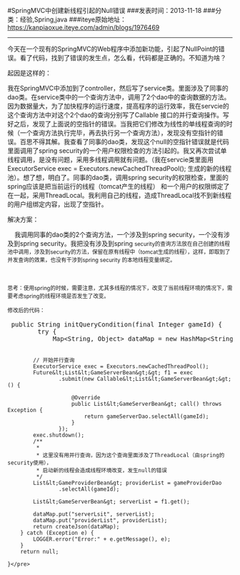 #SpringMVC中创建新线程引起的Null错误
###发表时间：2013-11-18
###分类：经验,Spring,java
###iteye原始地址：<a href="https://kanpiaoxue.iteye.com/admin/blogs/1976469" target="_blank">https://kanpiaoxue.iteye.com/admin/blogs/1976469</a>

---

<div class="iteye-blog-content-contain"> 
 <p style="font-size: 14px;">今天在一个现有的SpringMVC的Web程序中添加新功能，引起了NullPoint的错误。看了代码，找到了错误的发生点，怎么看，代码都是正确的。不知道为啥？</p> 
 <p style="font-size: 14px;">起因是这样的：</p> 
 <p style="font-size: 14px;">我在SpringMVC中添加到了controller，然后写了service类。里面涉及了同事的dao类。在service类中的一个查询方法中，调用了2个dao中的查询数据的方法。因为数据量大，为了加快程序的运行速度，提高程序的运行效率，我在servcie的这个查询方法中对这个2个dao的查询分别写了Callable 接口的并行查询操作。写好之后，发现了上面说的空指针的错误。当我把它们修改为线性的单线程查询的时候（一个查询方法执行完毕，再去执行另一个查询方法），发现没有空指针的错误。百思不得其解。我查看了同事的dao类，发现这个null的空指针错误就是代码里面调用了spring security的一个用户权限检查的方法引起的。我又再次尝试单线程调用，是没有问题，采用多线程调用就有问题。（我在servcie类里面用ExecutorService exec = Executors.newCachedThreadPool(); 生成的新的线程池）。想了想，明白了。同事的dao类，调用spring security的权限检查，里面的spring应该是把当前运行的线程（tomcat产生的线程） 和一个用户的权限绑定了在一起，采用ThreadLocal。我利用自己的线程，造成ThreadLocal找不到新线程的用户组绑定内容，出现了空指针。</p> 
 <p style="font-size: 14px;">解决方案：</p> 
 <p style="font-size: 14px;">&nbsp; &nbsp; 我调用同事的dao类的2个查询方法，一个涉及到spring security，一个没有涉及到spring security。我把没有涉及到spring&nbsp;<span style="font-size: 12px; line-height: 1.5;">security的查询方法放在自己创建的线程池中调用，涉及到</span><span style="font-size: 12px; line-height: 1.5;">security的方法，保留在原有线程中（tomcat生成的线程），这样，即取到了并发查询的效果，也没有干涉到spring&nbsp;</span><span style="font-size: 12px; line-height: 1.5;">security 的本地线程变量绑定。</span></p> 
 <p style="font-size: 14px;">&nbsp;</p> 
 <p style="font-size: 14px;"><span style="font-size: 12px; line-height: 1.5;">思考：使用spring的时候，需要注意，尤其多线程的情况下，改变了当前线程环境的情况下，需要考虑spring的线程环境是否发生了改变。</span></p> 
 <p><span style="font-size: 12px; line-height: 18px;">修改后的代码：</span></p> 
 <pre name="code" class="java">	public String initQueryCondition(final Integer gameId) {
		try {
			Map&lt;String, Object&gt; dataMap = new HashMap&lt;String, Object&gt;();

			// 开始并行查询
			ExecutorService exec = Executors.newCachedThreadPool();
			Future&lt;List&lt;GameServerBean&gt;&gt; f1 = exec
					.submit(new Callable&lt;List&lt;GameServerBean&gt;&gt;() {

						@Override
						public List&lt;GameServerBean&gt; call() throws Exception {
							return gameServerDao.selectAll(gameId);
						}
					});
			exec.shutdown();
			/**
			 * 
			 * 这里没有用并行查询，因为这个查询里面涉及了ThreadLocal（由spring的security使用），
			 * 启动新的线程会造成线程环境改变，发生null的错误
			 */
			List&lt;GameProviderBean&gt; providerList = gameProviderDao
					.selectAll(gameId);

			List&lt;GameServerBean&gt; serverList = f1.get();

			dataMap.put("serverLsit", serverList);
			dataMap.put("providerList", providerList);
			return createJson(dataMap);
		} catch (Exception e) {
			LOGGER.error("Error:" + e.getMessage(), e);
		}
		return null;

	}</pre> 
 <p><span style="font-size: 12px; line-height: 18px;">&nbsp;</span></p> 
</div>